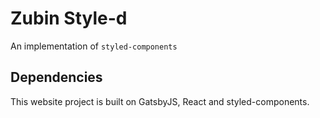 # Zubin Style-d

An implementation of `styled-components`

## Dependencies

This website project is built on GatsbyJS, React and styled-components.
